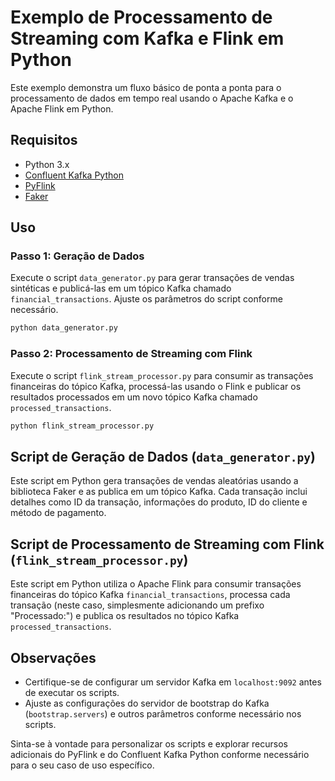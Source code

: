 # Exemplo de Processamento de Streaming com Kafka e Flink em Python

Este exemplo demonstra um fluxo básico de ponta a ponta para o processamento de dados em tempo real usando o Apache Kafka e o Apache Flink em Python.

## Requisitos

- Python 3.x
- [Confluent Kafka Python](https://github.com/confluentinc/confluent-kafka-python)
- [PyFlink](https://ci.apache.org/projects/flink/flink-docs-release-1.14/dev/python/table-api-users-guide/setup.html)
- [Faker](https://github.com/joke2k/faker)

## Uso

### Passo 1: Geração de Dados

Execute o script `data_generator.py` para gerar transações de vendas sintéticas e publicá-las em um tópico Kafka chamado `financial_transactions`. Ajuste os parâmetros do script conforme necessário.

```bash
python data_generator.py
```

### Passo 2: Processamento de Streaming com Flink

Execute o script `flink_stream_processor.py` para consumir as transações financeiras do tópico Kafka, processá-las usando o Flink e publicar os resultados processados em um novo tópico Kafka chamado `processed_transactions`.

```bash
python flink_stream_processor.py
```

## Script de Geração de Dados (`data_generator.py`)

Este script em Python gera transações de vendas aleatórias usando a biblioteca Faker e as publica em um tópico Kafka. Cada transação inclui detalhes como ID da transação, informações do produto, ID do cliente e método de pagamento.

## Script de Processamento de Streaming com Flink (`flink_stream_processor.py`)

Este script em Python utiliza o Apache Flink para consumir transações financeiras do tópico Kafka `financial_transactions`, processa cada transação (neste caso, simplesmente adicionando um prefixo "Processado:") e publica os resultados no tópico Kafka `processed_transactions`.

## Observações

- Certifique-se de configurar um servidor Kafka em `localhost:9092` antes de executar os scripts.
- Ajuste as configurações do servidor de bootstrap do Kafka (`bootstrap.servers`) e outros parâmetros conforme necessário nos scripts.

Sinta-se à vontade para personalizar os scripts e explorar recursos adicionais do PyFlink e do Confluent Kafka Python conforme necessário para o seu caso de uso específico.